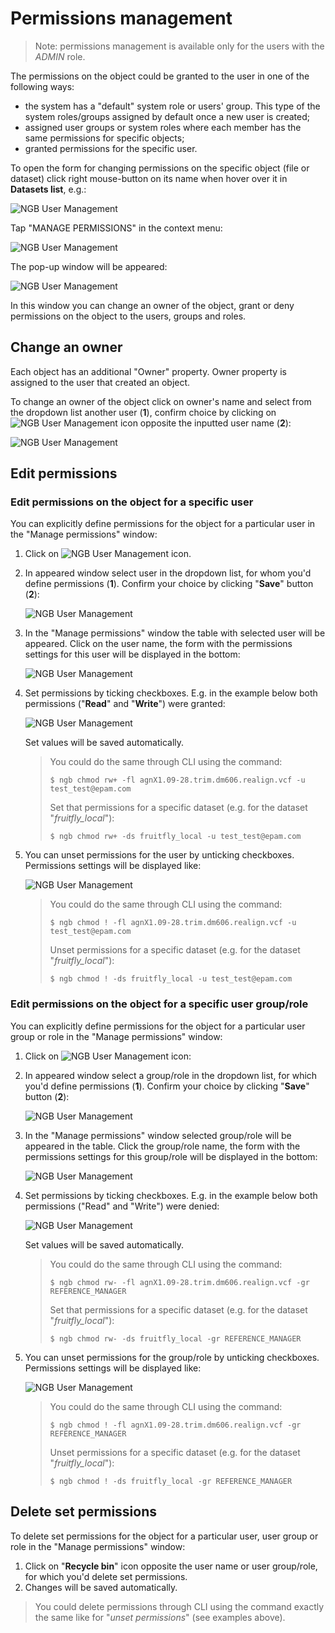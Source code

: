 # Permissions management
> Note: permissions management is available only for the users with the *ADMIN* role.

The permissions on the object could be granted to the user in one of the following ways:
- the system has a "default" system role or users' group. This type of the system roles/groups assigned by default once a new user is created;
- assigned user groups or system roles where each member has the same permissions for specific objects;
- granted permissions for the specific user.

To open the form for changing permissions on the specific object (file or dataset) click right mouse-button on its name when hover over it in **Datasets list**, e.g.:

![NGB User Management](images/um-permissions-1.png)

Tap "MANAGE PERMISSIONS" in the context menu:

![NGB User Management](images/um-permissions-2.png)

The pop-up window will be appeared:

![NGB User Management](images/um-permissions-3.png)

In this window you can change an owner of the object, grant or deny permissions on the object to the users, groups and roles.

## Change an owner

Each object has an additional "Owner" property. Owner property is assigned to the user that created an object.

To change an owner of the object click on owner's name and select from the dropdown list another user (**1**), confirm choice by clicking on ![NGB User Management](images/um-permissions-4.png) icon opposite the inputted user name (**2**):

![NGB User Management](images/um-permissions-5.png)

## Edit permissions

### Edit permissions on the object for a specific user
You can explicitly define permissions for the object for a particular user in the "Manage permissions" window:
1. Click on ![NGB User Management](images/um-permissions-6.png) icon.
2. In appeared window select user in the dropdown list, for whom you'd define permissions (**1**). Confirm your choice by clicking "**Save**" button (**2**):

    ![NGB User Management](images/um-permissions-7.png)

3. In the "Manage permissions" window the table with selected user will be appeared. Click on the user name, the form with the permissions settings for this user will be displayed in the bottom:

    ![NGB User Management](images/um-permissions-8.png)

4. Set permissions by ticking checkboxes. E.g. in the example below both permissions ("**Read**" and "**Write**") were granted:

    ![NGB User Management](images/um-permissions-9.png)

    Set values will be saved automatically.

    > You could do the same through CLI using the command:
    > ```
    > $ ngb chmod rw+ -fl agnX1.09-28.trim.dm606.realign.vcf -u test_test@epam.com
    > ```
    > Set that permissions for a specific dataset (e.g. for the dataset "*fruitfly_local*"):
    > ```
    > $ ngb chmod rw+ -ds fruitfly_local -u test_test@epam.com
    > ```

5. You can unset permissions for the user by unticking checkboxes. Permissions settings will be displayed like:

    ![NGB User Management](images/um-permissions-14.png)
    
    > You could do the same through CLI using the command:
    > ```
    > $ ngb chmod ! -fl agnX1.09-28.trim.dm606.realign.vcf -u test_test@epam.com
    > ```
    > Unset permissions for a specific dataset (e.g. for the dataset "*fruitfly_local*"):
    > ```
    > $ ngb chmod ! -ds fruitfly_local -u test_test@epam.com
    > ```

### Edit permissions on the object for a specific user group/role
You can explicitly define permissions for the object for a particular user group or role in the "Manage permissions" window:
1. Click on ![NGB User Management](images/um-permissions-10.png) icon:
2. In appeared window select a group/role in the dropdown list, for which you'd define permissions (**1**). Confirm your choice by clicking "**Save**" button (**2**):

    ![NGB User Management](images/um-permissions-11.png)

3. In the "Manage permissions" window selected group/role will be appeared in the table. Click the group/role name, the form with the permissions settings for this group/role will be displayed in the bottom:

    ![NGB User Management](images/um-permissions-12.png)

4. Set permissions by ticking checkboxes. E.g. in the example below both permissions ("Read" and "Write") were denied:

    ![NGB User Management](images/um-permissions-13.png)

    Set values will be saved automatically.

    > You could do the same through CLI using the command:
    > ```
    > $ ngb chmod rw- -fl agnX1.09-28.trim.dm606.realign.vcf -gr REFERENCE_MANAGER
    > ```
    > Set that permissions for a specific dataset (e.g. for the dataset "*fruitfly_local*"):
    > ```
    > $ ngb chmod rw- -ds fruitfly_local -gr REFERENCE_MANAGER
    > ```

5. You can unset permissions for the group/role by unticking checkboxes. Permissions settings will be displayed like:

    ![NGB User Management](images/um-permissions-15.png)
    
    > You could do the same through CLI using the command:
    > ```
    > $ ngb chmod ! -fl agnX1.09-28.trim.dm606.realign.vcf -gr REFERENCE_MANAGER
    > ```
    > Unset permissions for a specific dataset (e.g. for the dataset "*fruitfly_local*"):
    > ```
    > $ ngb chmod ! -ds fruitfly_local -gr REFERENCE_MANAGER
    > ```

## Delete set permissions
To delete set permissions for the object for a particular user, user group or role in the "Manage permissions" window:
1. Click on "**Recycle bin**" icon opposite the user name or user group/role, for which you'd delete set permissions.
2. Changes will be saved automatically.

> You could delete permissions through CLI using the command exactly the same like for "*unset permissions*" (see examples above).